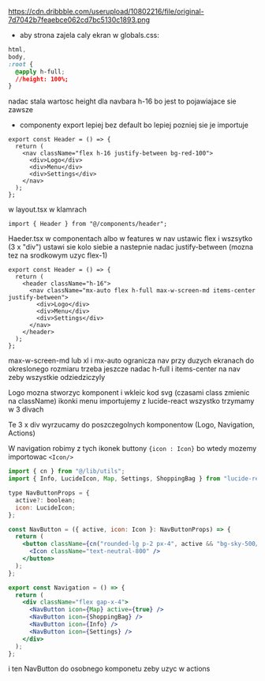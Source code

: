https://cdn.dribbble.com/userupload/10802216/file/original-7d7042b7feaebce062cd7bc5130c1893.png

- aby strona zajela caly ekran w globals.css:

```css
html,
body,
:root {
  @apply h-full;
  //height: 100%;
}
```

nadac stala wartosc height dla navbara h-16 bo jest to pojawiajace sie zawsze

- componenty export lepiej bez default bo lepiej pozniej sie je importuje

```tsx
export const Header = () => {
  return (
    <nav className="flex h-16 justify-between bg-red-100">
      <div>Logo</div>
      <div>Menu</div>
      <div>Settings</div>
    </nav>
  );
};
```

w layout.tsx w klamrach

```tsx
import { Header } from "@/components/header";
```

Haeder.tsx w componentach albo w features
w nav ustawic flex i wszsytko (3 x "div") ustawi sie kolo siebie a nastepnie nadac justify-between
(mozna tez na srodkowym uzyc flex-1)

```tsx
export const Header = () => {
  return (
    <header className="h-16">
      <nav className="mx-auto flex h-full max-w-screen-md items-center justify-between">
        <div>Logo</div>
        <div>Menu</div>
        <div>Settings</div>
      </nav>
    </header>
  );
};
```

max-w-screen-md lub xl i mx-auto ogranicza nav przy duzych ekranach do okreslonego rozmiaru
trzeba jeszcze nadac h-full i items-center na nav zeby wszystkie odziedziczyly

Logo mozna stworzyc komponent i wkleic kod svg (czasami class zmienic na className)
ikonki menu importujemy z lucide-react
wszystko trzymamy w 3 divach

Te 3 x div wyrzucamy do poszczegolnych komponentow (Logo, Navigation, Actions)

W navigation robimy z tych ikonek buttony
`{icon : Icon}` bo wtedy mozemy importowac `<Icon/>`

```jsx
import { cn } from "@/lib/utils";
import { Info, LucideIcon, Map, Settings, ShoppingBag } from "lucide-react";

type NavButtonProps = {
  active?: boolean;
  icon: LucideIcon;
};

const NavButton = ({ active, icon: Icon }: NavButtonProps) => {
  return (
    <button className={cn("rounded-lg p-2 px-4", active && "bg-sky-500/50")}>
      <Icon className="text-neutral-800" />
    </button>
  );
};

export const Navigation = () => {
  return (
    <div className="flex gap-x-4">
      <NavButton icon={Map} active={true} />
      <NavButton icon={ShoppingBag} />
      <NavButton icon={Info} />
      <NavButton icon={Settings} />
    </div>
  );
};
```

i ten NavButton do osobnego komponetu zeby uzyc w actions
